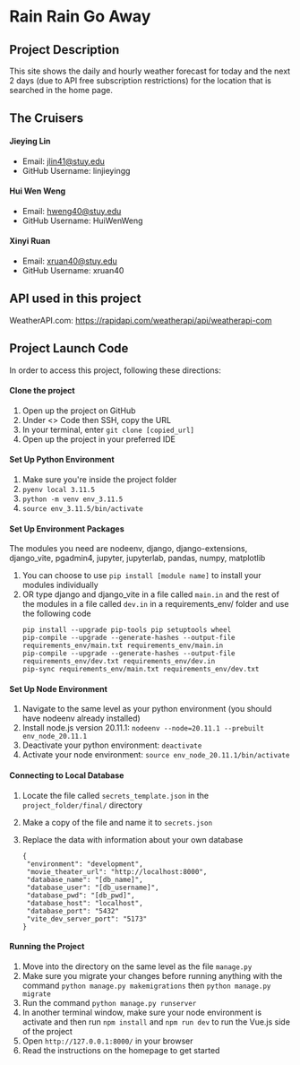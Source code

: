 # Rain Rain Go Away 

## Project Description

This site shows the daily and hourly weather forecast for today and the next 2 days (due to API free subscription restrictions) for the location that is searched in the home page. 

## The Cruisers
#### Jieying Lin
- Email: jlin41@stuy.edu
- GitHub Username: linjieyingg

#### Hui Wen Weng
- Email: hweng40@stuy.edu
- GitHub Username: HuiWenWeng

#### Xinyi Ruan
- Email: xruan40@stuy.edu
- GitHub Username: xruan40

## API used in this project
WeatherAPI.com: https://rapidapi.com/weatherapi/api/weatherapi-com

## Project Launch Code
In order to access this project, following these directions:

#### Clone the project
1. Open up the project on GitHub 
2. Under <> Code then SSH, copy the URL
3. In your terminal, enter `git clone [copied_url]`
4. Open up the project in your preferred IDE

#### Set Up Python Environment
1. Make sure you're inside the project folder
2. `pyenv local 3.11.5`
3. `python -m venv env_3.11.5`
4. `source env_3.11.5/bin/activate`

#### Set Up Environment Packages
The modules you need are nodeenv, django, django-extensions, django_vite, pgadmin4, jupyter, jupyterlab, pandas, numpy, matplotlib
1. You can choose to use `pip install [module name]` to install your modules individually
2. OR type django and django_vite in a file called `main.in` and the rest of the modules in a file called `dev.in` in a requirements_env/ folder and use the following code
   ```
   pip install --upgrade pip-tools pip setuptools wheel
   pip-compile --upgrade --generate-hashes --output-file requirements_env/main.txt requirements_env/main.in
   pip-compile --upgrade --generate-hashes --output-file requirements_env/dev.txt requirements_env/dev.in  
   pip-sync requirements_env/main.txt requirements_env/dev.txt
   ```

#### Set Up Node Environment
1. Navigate to the same level as your python environment (you should have nodeenv already installed)
2. Install node.js version 20.11.1: `nodeenv --node=20.11.1 --prebuilt env_node_20.11.1`
3. Deactivate your python environment: `deactivate`
4. Activate your node environment: `source env_node_20.11.1/bin/activate`

#### Connecting to Local Database
1. Locate the file called `secrets_template.json` in the `project_folder/final/` directory
2. Make a copy of the file and name it to `secrets.json`
3. Replace the data with information about your own database
   
   ```
   {
    "environment": "development",
    "movie_theater_url": "http://localhost:8000",
    "database_name": "[db_name]",
    "database_user": "[db_username]",
    "database_pwd": "[db_pwd]",
    "database_host": "localhost",
    "database_port": "5432"
    "vite_dev_server_port": "5173"
   }
   ```

#### Running the Project
1. Move into the directory on the same level as the file `manage.py`
2. Make sure you migrate your changes before running anything with the command `python manage.py makemigrations` then `python manage.py migrate`
3. Run the command `python manage.py runserver`
4. In another terminal window, make sure your node environment is activate and then run `npm install` and `npm run dev` to run the Vue.js side of the project
5. Open `http://127.0.0.1:8000/` in your browser
6. Read the instructions on the homepage to get started
